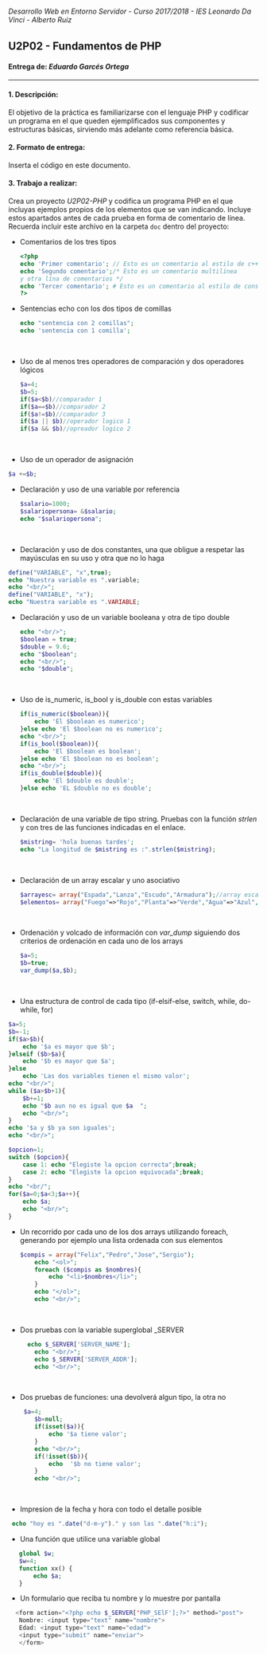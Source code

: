 ###### *Desarrollo Web en Entorno Servidor - Curso 2017/2018 - IES Leonardo Da Vinci - Alberto Ruiz*
## U2P02 - Fundamentos de PHP
#### Entrega de: *Eduardo Garcés Ortega*
----
#### 1. Descripción:

El objetivo de la práctica es familiarizarse con el lenguaje PHP y codificar un programa en el que queden ejemplificados sus componentes y estructuras básicas, sirviendo más adelante como referencia básica.

#### 2. Formato de entrega:

Inserta el código en este documento.

#### 3. Trabajo a realizar:

Crea un proyecto *U2P02-PHP* y codifica un programa PHP en el que incluyas ejemplos propios de los elementos que se van indicando. Incluye estos apartados antes de cada prueba en forma de comentario de línea. Recuerda incluir este archivo en la carpeta `doc` dentro del proyecto:

* Comentarios de los tres tipos

  ````php
  <?php
  echo 'Primer comentario'; // Esto es un comentario al estilo de c++ de una sola línea
  echo 'Segundo comentario';/* Esto es un comentario multilínea
  y otra lína de comentarios */
  echo 'Tercer comentario'; # Esto es un comentario al estilo de consola de una sola línea
  ?>
  ````


* Sentencias echo con los dos tipos de comillas

  ```php
  echo "sentencia con 2 comillas";
  echo 'sentencia con 1 comilla';
  ```

  ​

* Uso de al menos tres operadores de comparación y dos operadores lógicos

  ```php
  $a=4;
  $b=5;
  if($a<$b)//comparador 1
  if($a==$b)//comparador 2
  if($a!=$b)//comparador 3
  if($a || $b)//operador logico 1
  if($a && $b)//opreador logico 2
  ```

  ​

* Uso de un operador de asignación


```php
$a +=$b;
```



* Declaración y uso de una variable por referencia

  ```php
  $salario=1000;
  $salariopersona= &$salario;
  echo "$salariopersona";
  ```

  ​

* Declaración y uso de dos constantes, una que obligue a respetar las mayúsculas en su uso y otra que no lo haga


```php
define("VARIABLE", "x",true);
echo "Nuestra variable es ".variable;
echo "<br/>";
define("VARIABLE", "x");
echo "Nuestra variable es ".VARIABLE;
```



* Declaración y uso de un variable booleana y otra de tipo double

  ```php
  echo "<br/>";
  $boolean = true;
  $double = 9.6;
  echo "$boolean";
  echo "<br/>";
  echo "$double";
  ```

  ​

* Uso de is_numeric, is_bool y is_double con estas variables

  ```php
  if(is_numeric($boolean)){
      echo 'El $boolean es numerico';
  }else echo 'El $boolean no es numerico';
  echo "<br/>";
  if(is_bool($boolean)){
      echo 'El $boolean es boolean';
  }else echo 'El $boolean no es boolean';
  echo "<br/>";
  if(is_double($double)){
      echo 'El $double es double';
  }else echo 'EL $double no es double';
  ```

  ​

* Declaración de una variable de tipo string. Pruebas con la función *strlen* y con tres de las funciones indicadas en el enlace.

  ```php
  $mistring= 'hola buenas tardes';
  echo "La longitud de $mistring es :".strlen($mistring);
  ```

  ​

* Declaración de un array escalar y uno asociativo

  ```php
  $arrayesc= array("Espada","Lanza","Escudo","Armadura");//array escalar
  $elementos= array("Fuego"=>"Rojo","Planta"=>"Verde","Agua"=>"Azul","Tierra"=>"Marron");//array asociativo

  ```

  ​

* Ordenación y volcado de información con *var_dump* siguiendo dos criterios de ordenación en cada uno de los arrays

  ```php
  $a=5;
  $b=true;
  var_dump($a,$b);
  ```

  ​

* Una estructura de control de cada tipo (if-elsif-else, switch, while, do-while, for)


```php
$a=5;
$b=-1;
if($a>$b){
    echo '$a es mayor que $b';
}elseif ($b>$a){
    echo '$b es mayor que $a';
}else 
    echo 'Las dos variables tienen el mismo valor';
echo "<br/>";
while ($a>$b+1){
    $b+=1;
    echo "$b aun no es igual que $a  ";
    echo "<br/>";
}
echo '$a y $b ya son iguales';
echo "<br/>";

$opcion=1;
switch ($opcion){
    case 1: echo "Elegiste la opcion correcta";break;
    case 2: echo "Elegiste la opcion equivocada";break;
}
echo "<br/";
for($a=0;$a<3;$a++){
    echo $a;
    echo "<br/>";
}
```



* Un recorrido por cada uno de los dos arrays utilizando foreach, generando por ejemplo una lista ordenada con sus elementos

  ```php
  $compis = array("Felix","Pedro","Jose","Sergio");
      echo "<ol>";
      foreach ($compis as $nombres){
          echo "<li>$nombres</li>";
      }
      echo "</ol>";
      echo "<br/>";

  ```

  ​

* Dos pruebas con la variable superglobal _SERVER

  ```php
    echo $_SERVER['SERVER_NAME'];
      echo "<br/>";
      echo $_SERVER['SERVER_ADDR'];
      echo "<br/>";
  ```

  ​

* Dos pruebas de funciones: una devolverá algun tipo, la otra no

  ```php
   $a=4;
      $b=null;
      if(isset($a)){
          echo '$a tiene valor';
      }
      echo "<br/>";
      if(!isset($b)){
          echo  '$b no tiene valor';
      }
      echo "<br/>";
  ```

  ​

* Impresion de la fecha y hora con todo el detalle posible


```php
 echo "hoy es ".date("d-m-y")." y son las ".date("h:i");
```



* Una función que utilice una variable global


```php
   global $w;
   $w=4;
   function xx() {
       echo $a;
   }
```



* Un formulario que reciba tu nombre y lo muestre por pantalla


```php
  <form action="<?php echo $_SERVER['PHP_SElF'];?>" method="post">
   Nombre: <input type="text" name="nombre">
   Edad: <input type="text" name="edad">
   <input type="submit" name="enviar">
   </form>
```

